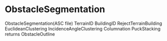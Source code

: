 # ObstacleSegmentation

ObstacleSegmentation(ASC file)
  TerrainID
  BuildingID
  RejectTerrainBuilding
  EuclideanClustering
  IncidenceAngleClustering
  Columnation
  PuckStacking
  returns ObstacleOutline
